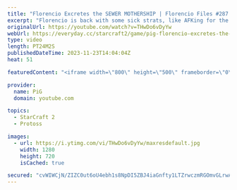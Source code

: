```yaml
---
title: "Florencio Excretes the SEWER MOTHERSHIP | Florencio Files #287 - StarCraft 2"
excerpt: "Florencio is back with some sick strats, like AFKing for the first part of the game!  🧜Florencio Files Playlist: https://www.youtube.com/playlist?list=PLFUDU8AOevUfznFLMRCxI0ez9HZTyL6Tk 🧜Florencio Twitch: https://www.twitch.tv/florenciosc 🧜Florencio Youtube: https://www.youtube.com/channel/UCPVDzgavABEYvzf6ABjgSVA"
originalUrl: https://youtube.com/watch?v=THwDo6vDyYw
webUrl: https://everyday.cc/starcraft2/game/pig-florencio-excretes-the-sewer-mothership-florencio-files-287-starcraft-2/
type: video
length: PT24M2S
publishedDateTime: 2023-11-23T14:04:04Z
heat: 51

featuredContent: "<iframe width=\"800\" height=\"500\" frameborder=\"0\" src=\"https://www.youtube.com/embed/THwDo6vDyYw\" allow=\"accelerometer; autoplay; encrypted-media; gyroscope; picture-in-picture\" allowfullscreen></iframe>"

provider:
  name: PiG
  domain: youtube.com

topics:
  - StarCraft 2
  - Protoss

images:
  - url: https://i.ytimg.com/vi/THwDo6vDyYw/maxresdefault.jpg
    width: 1280
    height: 720
    isCached: true

secured: "cvWIWCjN/ZIZC0ut6oU4ebh1s8NpDI5ZBJ4iaGnfty1LTZrwczmRGOmvGLrwAjd4q1sm4iqYMjz76rWUS8q/omsfhPIFyKjcfuhs+/kkgFudBVm1PMjdCq+9fiHd1+gW2mtmjoRADCHVDoKI2z1YuVYdaLbB/Fn6q5JjR2cOZNy98FXw+g0wbssqDsLUth3I5K1hmqWdh207Q8G3iY86XQY0dnyyvMpGvDprqleWz98f72ZpkqHmNU1thsS42+zOahGHVFTB7UNJxC37ASyI/G3s7nFyCo2dRAZExW2aHFsA9yqsGk39fRXKvAAFPxI/bpggffrJR9aY8yGLtOcbEtzL2dWSKPkR98+qtqRBpxi8eFcFGsGNzzcL6UYk8xHzSWfT6wnRPh5sEbzWvXLt9dk1plV+JFbX8Krpf2rvJ/Y=;sa4MOg/ueFZq6fg7tRXDVw=="
---
```


